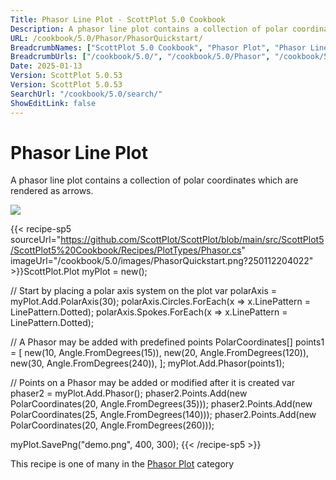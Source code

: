 ```yaml
---
Title: Phasor Line Plot - ScottPlot 5.0 Cookbook
Description: A phasor line plot contains a collection of polar coordinates which are rendered as arrows.
URL: /cookbook/5.0/Phasor/PhasorQuickstart/
BreadcrumbNames: ["ScottPlot 5.0 Cookbook", "Phasor Plot", "Phasor Line Plot"]
BreadcrumbUrls: ["/cookbook/5.0/", "/cookbook/5.0/Phasor", "/cookbook/5.0/Phasor/PhasorQuickstart"]
Date: 2025-01-13
Version: ScottPlot 5.0.53
Version: ScottPlot 5.0.53
SearchUrl: "/cookbook/5.0/search/"
ShowEditLink: false
---
```



<div class='d-flex align-items-center mt-5'>
<h1 class='me-2 text-dark my-0 border-0'>Phasor Line Plot</h1>
</div>

A phasor line plot contains a collection of polar coordinates which are rendered as arrows.

[![](/cookbook/5.0/images/PhasorQuickstart.png?250112204022)](/cookbook/5.0/images/PhasorQuickstart.png?250112204022)

{{< recipe-sp5 sourceUrl="https://github.com/ScottPlot/ScottPlot/blob/main/src/ScottPlot5/ScottPlot5%20Cookbook/Recipes/PlotTypes/Phasor.cs" imageUrl="/cookbook/5.0/images/PhasorQuickstart.png?250112204022" >}}ScottPlot.Plot myPlot = new();

// Start by placing a polar axis system on the plot
var polarAxis = myPlot.Add.PolarAxis(30);
polarAxis.Circles.ForEach(x =&gt; x.LinePattern = LinePattern.Dotted);
polarAxis.Spokes.ForEach(x =&gt; x.LinePattern = LinePattern.Dotted);

// A Phasor may be added with predefined points
PolarCoordinates[] points1 = [
    new(10, Angle.FromDegrees(15)),
    new(20, Angle.FromDegrees(120)),
    new(30, Angle.FromDegrees(240)),
];
myPlot.Add.Phasor(points1);

// Points on a Phasor may be added or modified after it is created
var phaser2 = myPlot.Add.Phasor();
phaser2.Points.Add(new PolarCoordinates(20, Angle.FromDegrees(35)));
phaser2.Points.Add(new PolarCoordinates(25, Angle.FromDegrees(140)));
phaser2.Points.Add(new PolarCoordinates(20, Angle.FromDegrees(260)));

myPlot.SavePng("demo.png", 400, 300);
{{< /recipe-sp5 >}}

<div class='my-5 text-center'>This recipe is one of many in the <a href='/cookbook/5.0/Phasor'>Phasor Plot</a> category</div>


